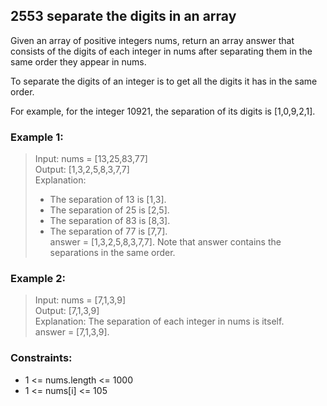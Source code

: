 ## 2553 separate the digits in an array

Given an array of positive integers nums, return an array answer that consists of the digits of each integer in nums after separating them in the same order they appear in nums.

To separate the digits of an integer is to get all the digits it has in the same order.

For example, for the integer 10921, the separation of its digits is [1,0,9,2,1].

### Example 1:

> Input: nums = [13,25,83,77]<br/>
> Output: [1,3,2,5,8,3,7,7]<br/>
> Explanation:<br/>
>
> - The separation of 13 is [1,3].
> - The separation of 25 is [2,5].
> - The separation of 83 is [8,3].
> - The separation of 77 is [7,7].<br/>
>   answer = [1,3,2,5,8,3,7,7]. Note that answer contains the separations in the same order.

### Example 2:

> Input: nums = [7,1,3,9]<br/>
> Output: [7,1,3,9]<br/>
> Explanation: The separation of each integer in nums is itself.<br/>
> answer = [7,1,3,9].

### Constraints:

- 1 <= nums.length <= 1000
- 1 <= nums[i] <= 105
